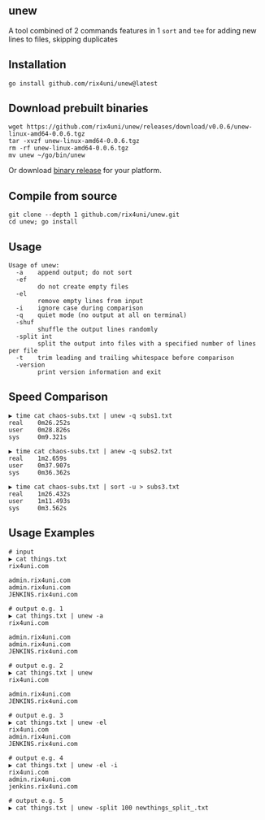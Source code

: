 ## unew

A tool combined of 2 commands features in 1 `sort` and `tee` for adding new lines to files, skipping duplicates

## Installation
```
go install github.com/rix4uni/unew@latest
```

## Download prebuilt binaries
```
wget https://github.com/rix4uni/unew/releases/download/v0.0.6/unew-linux-amd64-0.0.6.tgz
tar -xvzf unew-linux-amd64-0.0.6.tgz
rm -rf unew-linux-amd64-0.0.6.tgz
mv unew ~/go/bin/unew
```
Or download [binary release](https://github.com/rix4uni/unew/releases) for your platform.

## Compile from source
```
git clone --depth 1 github.com/rix4uni/unew.git
cd unew; go install
```

## Usage
```
Usage of unew:
  -a    append output; do not sort
  -ef
        do not create empty files
  -el
        remove empty lines from input
  -i    ignore case during comparison
  -q    quiet mode (no output at all on terminal)
  -shuf
        shuffle the output lines randomly
  -split int
        split the output into files with a specified number of lines per file
  -t    trim leading and trailing whitespace before comparison
  -version
        print version information and exit
```

## Speed Comparison
```
▶ time cat chaos-subs.txt | unew -q subs1.txt
real    0m26.252s
user    0m28.826s
sys     0m9.321s

▶ time cat chaos-subs.txt | anew -q subs2.txt
real    1m2.659s
user    0m37.907s
sys     0m36.362s

▶ time cat chaos-subs.txt | sort -u > subs3.txt
real    1m26.432s
user    1m11.493s
sys     0m3.562s
```

## Usage Examples
```
# input
▶ cat things.txt
rix4uni.com

admin.rix4uni.com
admin.rix4uni.com
JENKINS.rix4uni.com

# output e.g. 1
▶ cat things.txt | unew -a
rix4uni.com

admin.rix4uni.com
admin.rix4uni.com
JENKINS.rix4uni.com

# output e.g. 2
▶ cat things.txt | unew
rix4uni.com

admin.rix4uni.com
JENKINS.rix4uni.com

# output e.g. 3
▶ cat things.txt | unew -el
rix4uni.com
admin.rix4uni.com
JENKINS.rix4uni.com

# output e.g. 4
▶ cat things.txt | unew -el -i
rix4uni.com
admin.rix4uni.com
jenkins.rix4uni.com

# output e.g. 5
▶ cat things.txt | unew -split 100 newthings_split_.txt
```
